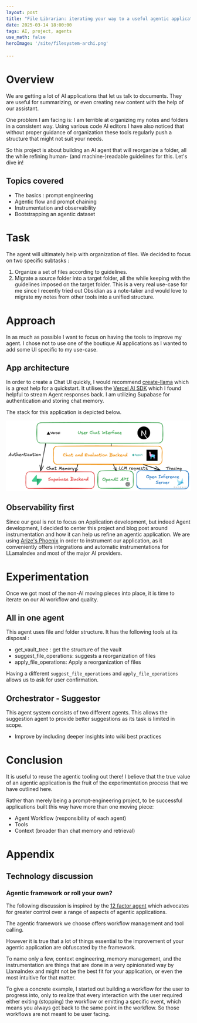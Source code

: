 ```yaml
---
layout: post
title: "File Librarian: iterating your way to a useful agentic application"
date: 2025-03-14 18:00:00
tags: AI, project, agents
use_math: false
heroImage: '/site/filesystem-archi.png'

---
```

# Overview

We are getting a lot of AI applications that let us talk to documents. They are useful for summarizing, or even creating new content with the help of our assistant.

One problem I am facing is: I am terrible at organizing my notes and folders in a consistent way. Using various code AI editors I have also noticed that without proper guidance of organization these tools regularly push a structure that might not suit your needs.

So this project is about building an AI agent that will reorganize a folder, all the while refining human- (and machine-)readable guidelines for this. Let's dive in!

## Topics covered
- The basics : prompt engineering
- Agentic flow and prompt chaining
- Instrumentation and observability
- Bootstrapping an agentic dataset

# Task

The agent will ultimately help with organization of files. We decided to focus on two specific subtasks :
1. Organize a set of files according to guidelines.
2. Migrate a source folder into a target folder, all the while keeping with the guidelines imposed on the target folder. This is a very real use-case for me since I recently tried out Obsidian as a note-taker and would love to migrate my notes from other tools into a unified structure.


# Approach
In as much as possible I want to focus on having the tools to improve my agent. I chose not to use one of the boutique AI applications as I wanted to add some UI specific to my use-case.

## App architecture
In order to create a Chat UI quickly, I would recommend [create-llama](https://github.com/run-llama/create-llama) which is a great help for a quickstart. It utilises the [Vercel AI SDK](https://sdk.vercel.ai/docs/introduction) which I found helpful to stream Agent responses back. I am utilizing Supabase for authentication and storing chat memory.

The stack for this application is depicted below.

![File Librarian Architecture](../../../public/filesystem-archi.png)

## Observability first

Since our goal is not to focus on Application development, but indeed Agent development, I decided to center this project and blog post around instrumentation and how it can help us refine an agentic application. We are using [Arize's Phoenix](https://phoenix.arize.com/) in order to instrument our application, as it conveniently offers integrations and automatic instrumentations for LLamaIndex and most of the major AI providers.

# Experimentation

Once we got most of the non-AI moving pieces into place, it is time to iterate on our AI workflow and quality.

## All in one agent

This agent uses file and folder structure. It has the following tools at its disposal :

* get_vault_tree : get the structure of the vault
* suggest_file_operations: suggests a reorganization of files
* apply_file_operations: Apply a reorganization of files

Having a different `suggest_file_operations` and `apply_file_operations` allows us to ask for user confirmation.

## Orchestrator - Suggestor

This agent system consists of two different agents. This allows the suggestion agent to provide better suggestions as its task is limited in scope.
- Improve by including deeper insights into wiki best practices

# Conclusion

It is useful to reuse the agentic tooling out there! I believe that the true value of an agentic application is the fruit of the experimentation process that we have outlined here.

Rather than merely being a prompt-engineering project, to be successful applications built this way have more than one moving piece:
- Agent Workflow (responsibility of each agent)
- Tools
- Context (broader than chat memory and retrieval)


# Appendix

## Technology discussion

### Agentic framework or roll your own?

The following discussion is inspired by the [12 factor agent](https://github.com/humanlayer/12-factor-agents) which advocates for greater control over a range of aspects of agentic applications.

The agentic framework we choose offers workflow management and tool calling.

However it is true that a lot of things essential to the improvement of your agentic application are obfuscated by the framework.

To name only a few, context engineering, memory management, and the instrumentation are things that are done in a very opinionated way by LlamaIndex and might not be the best fit for your application, or even the most intuitive for that matter.

To give a concrete example, I started out building a workflow for the user to progress into, only to realize that every interaction with the user required either exiting (stopping) the workflow or emitting a specific event, which means you always get back to the same point in the workflow. So those workflows are not meant to be user facing.
